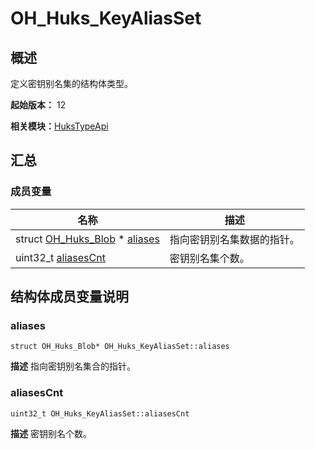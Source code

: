 # OH_Huks_KeyAliasSet


## 概述

定义密钥别名集的结构体类型。

**起始版本：** 12

**相关模块：**[HuksTypeApi](_huks_type_api.md)


## 汇总


### 成员变量

| 名称 | 描述 | 
| -------- | -------- |
| struct [OH_Huks_Blob](_o_h___huks___blob.md) \* [aliases](#aliases) | 指向密钥别名集数据的指针。  | 
| uint32_t [aliasesCnt](#aliasescnt) | 密钥别名集个数。  | 


## 结构体成员变量说明


### aliases

```
struct OH_Huks_Blob* OH_Huks_KeyAliasSet::aliases
```
**描述**
指向密钥别名集合的指针。


### aliasesCnt

```
uint32_t OH_Huks_KeyAliasSet::aliasesCnt
```
**描述**
密钥别名个数。
